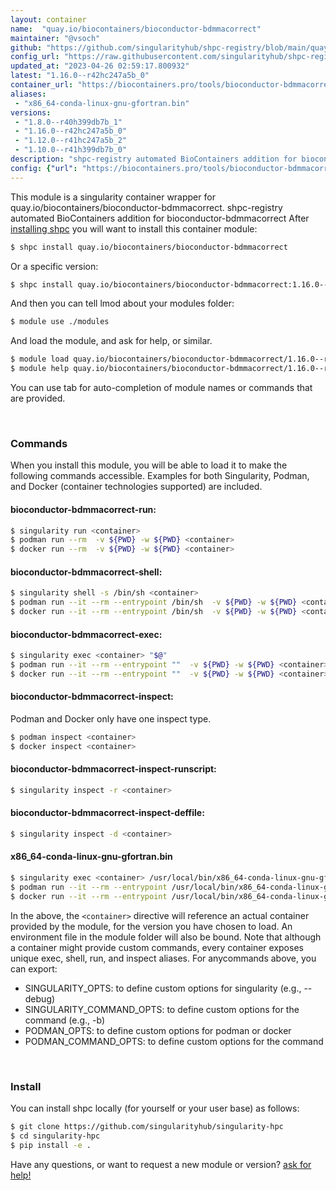 ```yaml
---
layout: container
name:  "quay.io/biocontainers/bioconductor-bdmmacorrect"
maintainer: "@vsoch"
github: "https://github.com/singularityhub/shpc-registry/blob/main/quay.io/biocontainers/bioconductor-bdmmacorrect/container.yaml"
config_url: "https://raw.githubusercontent.com/singularityhub/shpc-registry/main/quay.io/biocontainers/bioconductor-bdmmacorrect/container.yaml"
updated_at: "2023-04-26 02:59:17.800932"
latest: "1.16.0--r42hc247a5b_0"
container_url: "https://biocontainers.pro/tools/bioconductor-bdmmacorrect"
aliases:
 - "x86_64-conda-linux-gnu-gfortran.bin"
versions:
 - "1.8.0--r40h399db7b_1"
 - "1.16.0--r42hc247a5b_0"
 - "1.12.0--r41hc247a5b_2"
 - "1.10.0--r41h399db7b_0"
description: "shpc-registry automated BioContainers addition for bioconductor-bdmmacorrect"
config: {"url": "https://biocontainers.pro/tools/bioconductor-bdmmacorrect", "maintainer": "@vsoch", "description": "shpc-registry automated BioContainers addition for bioconductor-bdmmacorrect", "latest": {"1.16.0--r42hc247a5b_0": "sha256:038e0f19b28ecc3d33a789a697d2f13e80021469ae7dce869d89099ae02ee614"}, "tags": {"1.8.0--r40h399db7b_1": "sha256:03f55ba4e0cbb221f901e7067dbb960c11c38920ce32a1f67ff4587f225ec3ca", "1.16.0--r42hc247a5b_0": "sha256:038e0f19b28ecc3d33a789a697d2f13e80021469ae7dce869d89099ae02ee614", "1.12.0--r41hc247a5b_2": "sha256:d9b26cd09e02d4200d1c98709b042d8a61388fc581cd4cf39a3b9cf381587687", "1.10.0--r41h399db7b_0": "sha256:92b688812e1d5543792874dcf2fb33e772c746624573294303e6afbc48ce0ef9"}, "docker": "quay.io/biocontainers/bioconductor-bdmmacorrect", "aliases": {"x86_64-conda-linux-gnu-gfortran.bin": "/usr/local/bin/x86_64-conda-linux-gnu-gfortran.bin"}}
---
```


This module is a singularity container wrapper for quay.io/biocontainers/bioconductor-bdmmacorrect.
shpc-registry automated BioContainers addition for bioconductor-bdmmacorrect
After [installing shpc](#install) you will want to install this container module:


```bash
$ shpc install quay.io/biocontainers/bioconductor-bdmmacorrect
```

Or a specific version:

```bash
$ shpc install quay.io/biocontainers/bioconductor-bdmmacorrect:1.16.0--r42hc247a5b_0
```

And then you can tell lmod about your modules folder:

```bash
$ module use ./modules
```

And load the module, and ask for help, or similar.

```bash
$ module load quay.io/biocontainers/bioconductor-bdmmacorrect/1.16.0--r42hc247a5b_0
$ module help quay.io/biocontainers/bioconductor-bdmmacorrect/1.16.0--r42hc247a5b_0
```

You can use tab for auto-completion of module names or commands that are provided.

<br>

### Commands

When you install this module, you will be able to load it to make the following commands accessible.
Examples for both Singularity, Podman, and Docker (container technologies supported) are included.

#### bioconductor-bdmmacorrect-run:

```bash
$ singularity run <container>
$ podman run --rm  -v ${PWD} -w ${PWD} <container>
$ docker run --rm  -v ${PWD} -w ${PWD} <container>
```

#### bioconductor-bdmmacorrect-shell:

```bash
$ singularity shell -s /bin/sh <container>
$ podman run --it --rm --entrypoint /bin/sh  -v ${PWD} -w ${PWD} <container>
$ docker run --it --rm --entrypoint /bin/sh  -v ${PWD} -w ${PWD} <container>
```

#### bioconductor-bdmmacorrect-exec:

```bash
$ singularity exec <container> "$@"
$ podman run --it --rm --entrypoint ""  -v ${PWD} -w ${PWD} <container> "$@"
$ docker run --it --rm --entrypoint ""  -v ${PWD} -w ${PWD} <container> "$@"
```

#### bioconductor-bdmmacorrect-inspect:

Podman and Docker only have one inspect type.

```bash
$ podman inspect <container>
$ docker inspect <container>
```

#### bioconductor-bdmmacorrect-inspect-runscript:

```bash
$ singularity inspect -r <container>
```

#### bioconductor-bdmmacorrect-inspect-deffile:

```bash
$ singularity inspect -d <container>
```


#### x86_64-conda-linux-gnu-gfortran.bin

```bash
$ singularity exec <container> /usr/local/bin/x86_64-conda-linux-gnu-gfortran.bin
$ podman run --it --rm --entrypoint /usr/local/bin/x86_64-conda-linux-gnu-gfortran.bin   -v ${PWD} -w ${PWD} <container> -c " $@"
$ docker run --it --rm --entrypoint /usr/local/bin/x86_64-conda-linux-gnu-gfortran.bin   -v ${PWD} -w ${PWD} <container> -c " $@"
```



In the above, the `<container>` directive will reference an actual container provided
by the module, for the version you have chosen to load. An environment file in the
module folder will also be bound. Note that although a container
might provide custom commands, every container exposes unique exec, shell, run, and
inspect aliases. For anycommands above, you can export:

 - SINGULARITY_OPTS: to define custom options for singularity (e.g., --debug)
 - SINGULARITY_COMMAND_OPTS: to define custom options for the command (e.g., -b)
 - PODMAN_OPTS: to define custom options for podman or docker
 - PODMAN_COMMAND_OPTS: to define custom options for the command

<br>

### Install

You can install shpc locally (for yourself or your user base) as follows:

```bash
$ git clone https://github.com/singularityhub/singularity-hpc
$ cd singularity-hpc
$ pip install -e .
```

Have any questions, or want to request a new module or version? [ask for help!](https://github.com/singularityhub/singularity-hpc/issues)